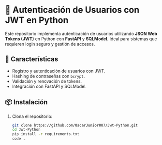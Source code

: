 
# 🔐 Autenticación de Usuarios con JWT en Python

Este repositorio implementa autenticación de usuarios utilizando **JSON Web Tokens (JWT)** en Python con **FastAPI** y **SQLModel**. Ideal para sistemas que requieren login seguro y gestión de accesos.

## 🚀 Características

- Registro y autenticación de usuarios con JWT.
- Hashing de contraseñas con `bcrypt`.
- Validación y renovación de tokens.
- Integración con FastAPI y SQLModel.


## 📦 Instalación

1. Clona el repositorio:

   ```bash
   git clone https://github.com/OscarJunior007/Jwt-Python.git
   cd Jwt-Python
   pip install -r requirements.txt
   code . 

